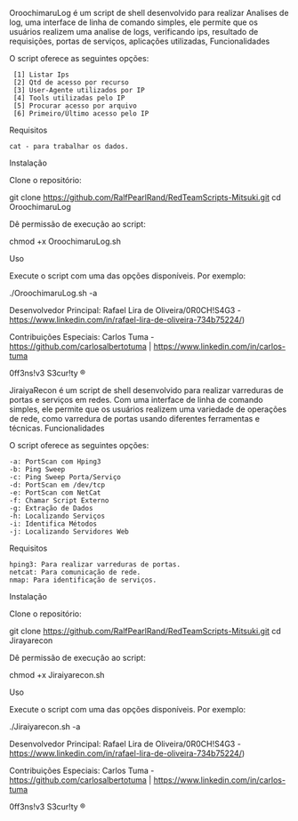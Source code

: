 OroochimaruLog é um script de shell desenvolvido para realizar Analises de log, uma interface de linha de comando simples, ele permite que os usuários realizem uma analise de logs, verificando ips, resultado de requisições, portas de serviços, aplicações utilizadas, 
Funcionalidades

O script oferece as seguintes opções:

     [1] Listar Ips
     [2] Qtd de acesso por recurso
     [3] User-Agente utilizados por IP
     [4] Tools utilizadas pelo IP
     [5] Procurar acesso por arquivo
     [6] Primeiro/Último acesso pelo IP

Requisitos

    cat - para trabalhar os dados. 

Instalação

Clone o repositório:

git clone https://github.com/RalfPearlRand/RedTeamScripts-Mitsuki.git
cd OroochimaruLog

Dê permissão de execução ao script:

chmod +x OroochimaruLog.sh

Uso

Execute o script com uma das opções disponíveis. Por exemplo:

./OroochimaruLog.sh -a


Desenvolvedor Principal: Rafael Lira de Oliveira/0R0CH!S4G3 - https://www.linkedin.com/in/rafael-lira-de-oliveira-734b75224/)

Contribuições Especiais: Carlos Tuma - https://github.com/carlosalbertotuma | https://www.linkedin.com/in/carlos-tuma

0ff3ns!v3 S3cur!ty ®


JiraiyaRecon é um script de shell desenvolvido para realizar varreduras de portas e serviços em redes. Com uma interface de linha de comando simples, ele permite que os usuários realizem uma variedade de operações de rede, como varredura de portas usando diferentes ferramentas e técnicas.
Funcionalidades

O script oferece as seguintes opções:

    -a: PortScan com Hping3
    -b: Ping Sweep
    -c: Ping Sweep Porta/Serviço
    -d: PortScan em /dev/tcp
    -e: PortScan com NetCat
    -f: Chamar Script Externo
    -g: Extração de Dados
    -h: Localizando Serviços
    -i: Identifica Métodos
    -j: Localizando Servidores Web

Requisitos

    hping3: Para realizar varreduras de portas.
    netcat: Para comunicação de rede.
    nmap: Para identificação de serviços.

Instalação

Clone o repositório:

git clone https://github.com/RalfPearlRand/RedTeamScripts-Mitsuki.git
cd Jirayarecon

Dê permissão de execução ao script:

chmod +x Jiraiyarecon.sh

Uso

Execute o script com uma das opções disponíveis. Por exemplo:

./Jiraiyarecon.sh -a


Desenvolvedor Principal: Rafael Lira de Oliveira/0R0CH!S4G3 - https://www.linkedin.com/in/rafael-lira-de-oliveira-734b75224/)

Contribuições Especiais: Carlos Tuma - https://github.com/carlosalbertotuma | https://www.linkedin.com/in/carlos-tuma

0ff3ns!v3 S3cur!ty ®
